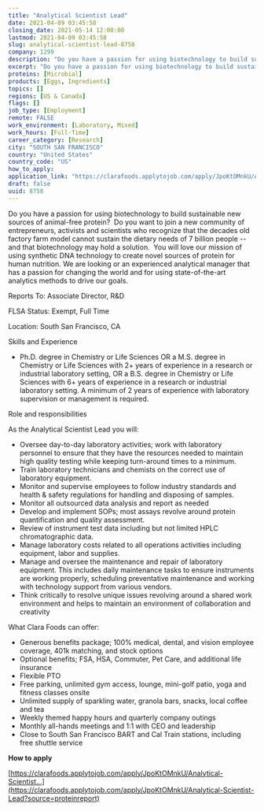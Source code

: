 ```yaml
---
title: "Analytical Scientist Lead"
date: 2021-04-09 03:45:58
closing_date: 2021-05-14 12:00:00
lastmod: 2021-04-09 03:45:58
slug: analytical-scientist-lead-8758
company: 1299
description: "Do you have a passion for using biotechnology to build sustainable new sources of animal-free protein?  Do you want to join a new community of entrepreneurs, activists and scientists who recognize that the decades old factory farm model cannot sustain the dietary needs of 7 billion people – and that biotechnology may hold a solution.  You will love our mission of using synthetic DNA technology to create novel sources of protein for human nutrition."
excerpt: "Do you have a passion for using biotechnology to build sustainable new sources of animal-free protein?  Do you want to join a new community of entrepreneurs, activists and scientists who recognize that the decades old factory farm model cannot sustain the dietary needs of 7 billion people – and that biotechnology may hold a solution.  You will love our mission of using synthetic DNA technology to create novel sources of protein for human nutrition."
proteins: [Microbial]
products: [Eggs, Ingredients]
topics: []
regions: [US & Canada]
flags: []
job_type: [Employment]
remote: FALSE
work_environment: [Laboratory, Mixed]
work_hours: [Full-Time]
career_category: [Research]
city: "SOUTH SAN FRANCISCO"
country: "United States"
country_code: "US"
how_to_apply: 
application_link: "https://clarafoods.applytojob.com/apply/JpoKtOMnkU/Analytical-Scientist-Lead?source=proteinreport"
draft: false
uuid: 8758
---
```

Do you have a passion for using biotechnology to build sustainable new
sources of animal-free protein?  Do you want to join a new community of
entrepreneurs, activists and scientists who recognize that the decades
old factory farm model cannot sustain the dietary needs of 7 billion
people -- and that biotechnology may hold a solution.  You will love our
mission of using synthetic DNA technology to create novel sources of
protein for human nutrition. We are looking or an experienced analytical
manager that has a passion for changing the world and for using
state-of-the-art analytics methods to drive our goals.

Reports To: Associate Director, R&D

FLSA Status: Exempt, Full Time

Location: South San Francisco, CA

Skills and Experience

-   Ph.D. degree in Chemistry or Life Sciences OR a M.S. degree in
    Chemistry or Life Sciences with 2+ years of experience in a research
    or industrial laboratory setting, OR a B.S. degree in Chemistry or
    Life Sciences with 6+ years of experience in a research or
    industrial laboratory setting. A minimum of 2 years of experience
    with laboratory supervision or management is required.

Role and responsibilities

As the Analytical Scientist Lead you will:

-   Oversee day-to-day laboratory activities; work with laboratory
    personnel to ensure that they have the resources needed to maintain
    high quality testing while keeping turn-around times to a minimum.
-   Train laboratory technicians and chemists on the correct use of
    laboratory equipment.
-   Monitor and supervise employees to follow industry standards and
    health & safety regulations for handling and disposing of samples.
-   Monitor all outsourced data analysis and report as needed
-   Develop and implement SOPs; most assays revolve around protein
    quantification and quality assessment.
-   Review of instrument test data including but not limited HPLC
    chromatographic data.
-   Manage laboratory costs related to all operations activities
    including equipment, labor and supplies.
-   Manage and oversee the maintenance and repair of laboratory
    equipment. This includes daily maintenance tasks to ensure
    instruments are working properly, scheduling preventative
    maintenance and working with technology support from various
    vendors.
-   Think critically to resolve unique issues revolving around a shared
    work environment and helps to maintain an environment of
    collaboration and creativity

What Clara Foods can offer:

-   Generous benefits package; 100% medical, dental, and vision employee
    coverage, 401k matching, and stock options
-   Optional benefits; FSA, HSA, Commuter, Pet Care, and additional life
    insurance
-   Flexible PTO
-   Free parking, unlimited gym access, lounge, mini-golf patio, yoga
    and fitness classes onsite
-   Unlimited supply of sparkling water, granola bars, snacks, local
    coffee and tea
-   Weekly themed happy hours and quarterly company outings
-   Monthly all-hands meetings and 1:1 with CEO and leadership
-   Close to South San Francisco BART and Cal Train stations, including
    free shuttle service


**How to apply**


[https://clarafoods.applytojob.com/apply/JpoKtOMnkU/Analytical-Scientist...](https://clarafoods.applytojob.com/apply/JpoKtOMnkU/Analytical-Scientist-Lead?source=proteinreport)
